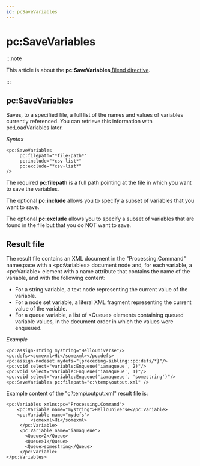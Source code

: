 ```yaml
---
id: pcSaveVariables
---
```


# pc:SaveVariables




:::note

This article is about the **pc:SaveVariables**[ Blend directive](/docs/Repositories/Blend_directives).

:::

## **pc:SaveVariables**

Saves, to a specified file, a full list of the names and values of variables currently referenced. You can retrieve this information with pc:LoadVariables later.

*Syntax*

```
<pc:SaveVariables 
     pc:filepath="*file-path*" 
     pc:include="*csv-list*" 
     pc:exclude="*csv-list*" 
/>
```

The required **pc:filepath** is a full path pointing at the file in which you want to save the variables.

The optional **pc:include** allows you to specify a subset of variables that you want to save.

The optional **pc:exclude** allows you to specify a subset of variables that are found in the file but that you do NOT want to save.

## Result file

The result file contains an XML document in the "Processing:Command" namespace with a \<pc:Variables> document node and, for each variable, a \<pc:Variable> element with a name attribute that contains the name of the variable, and with the following content:

- For a string variable, a text node representing the current value of the variable.
- For a node set variable, a literal XML fragment representing the current value of the variable.
- For a queue variable, a list of \<Queue> elements containing queued variable values, in the document order in which the values were enqueued.

*Example*

```language-xml
<pc:assign-string mystring="HelloUniverse"/>
<pc:defs><somexml>Hi</somexml></pc:defs>
<pc:assign-nodeset mydefs="{preceding-sibling::pc:defs/*}"/>
<pc:void select="variable:Enqueue('iamaqueue', 2)"/>
<pc:void select="variable:Enqueue('iamaqueue', 1)"/>
<pc:void select="variable:Enqueue('iamaqueue', 'somestring')"/>
<pc:SaveVariables pc:filepath="c:\temp\output.xml" />
```

Example content of the "c:\\temp\\output.xml" result file is:

```language-xml
<pc:Variables xmlns:pc="Processing.Command">
    <pc:Variable name="mystring">HelloUniverse</pc:Variable>
    <pc:Variable name="mydefs">
         <somexml>Hi</somexml>
     </pc:Variable>
     <pc:Variable name="iamaqueue">
       <Queue>2</Queue>
       <Queue>1</Queue>
       <Queue>somestring</Queue>
     </pc:Variable>
</pc:Variables>
```

 